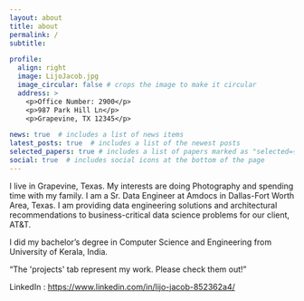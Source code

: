 ```yaml
---
layout: about
title: about
permalink: /
subtitle:

profile:
  align: right
  image: LijoJacob.jpg
  image_circular: false # crops the image to make it circular
  address: >
    <p>Office Number: 2900</p>
    <p>987 Park Hill Ln</p>
    <p>Grapevine, TX 12345</p>

news: true  # includes a list of news items
latest_posts: true  # includes a list of the newest posts
selected_papers: true # includes a list of papers marked as "selected={true}"
social: true  # includes social icons at the bottom of the page
---
```


I live in Grapevine, Texas. My interests are doing Photography and spending time with my family. 
I am a Sr. Data Engineer at Amdocs in Dallas-Fort Worth Area, Texas. I am providing data engineering solutions and architectural recommendations to business-critical data science problems for our client, AT&T.

I did my bachelor’s degree in Computer Science and Engineering from University of Kerala, India.

“The 'projects' tab represent my work. Please check them out!”

LinkedIn : https://www.linkedin.com/in/lijo-jacob-852362a4/ 